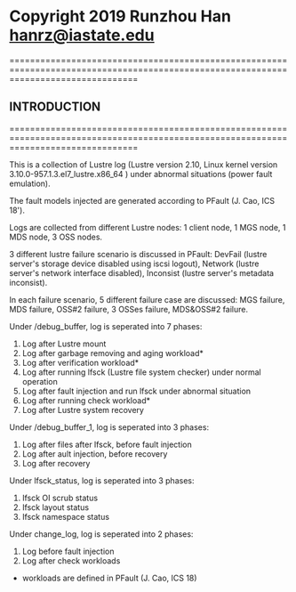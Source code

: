 # Copyright 2019 Runzhou Han hanrz@iastate.edu

=====================================================================================================================================

## INTRODUCTION

=====================================================================================================================================

This is a collection of Lustre log (Lustre version 2.10, Linux kernel version 3.10.0-957.1.3.el7_lustre.x86_64 ) under abnormal situations (power fault emulation).

The fault models injected are generated according to PFault (J. Cao, ICS 18').

Logs are collected from different Lustre nodes: 1 client node, 1 MGS node, 1 MDS node, 3 OSS nodes.

3 different lustre failure scenario is discussed in PFault: DevFail (lustre server's storage device disabled using iscsi logout), Network (lustre server's network interface disabled), Inconsist (lustre server's metadata inconsist).

In each failure scenario, 5 different failure case are discussed: MGS failure, MDS failure, OSS#2 failure, 3 OSSes failure, MDS&OSS#2 failure.

Under /debug_buffer, log is seperated into 7 phases:

1. Log after Lustre mount
2. Log after garbage removing and aging workload*
3. Log after verification workload*
4. Log after running lfsck (Lustre file system checker) under normal operation
5. Log after fault injection and run lfsck under abnormal situation
6. Log after running check workload*
7. Log after Lustre system recovery

Under /debug_buffer_1, log is seperated into 3 phases:

1. Log after files after lfsck, before fault injection
2. Log after ault injection, before recovery
3. Log after recovery

Under lfsck_status, log is seperated into 3 phases:
1. lfsck OI scrub status 
2. lfsck layout status 
3. lfsck namespace status

Under change_log, log is seperated into 2 phases:
1. Log before fault injection 
2. Log after check workloads

* workloads are defined in PFault (J. Cao, ICS 18)




